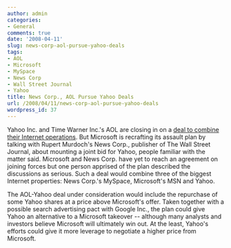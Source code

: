 ```yaml
---
author: admin
categories:
- General
comments: true
date: '2008-04-11'
slug: news-corp-aol-pursue-yahoo-deals
tags:
- AOL
- Microsoft
- MySpace
- News Corp
- Wall Street Journal
- Yahoo
title: News Corp., AOL Pursue Yahoo Deals
url: /2008/04/11/news-corp-aol-pursue-yahoo-deals
wordpress_id: 37
---
```



Yahoo Inc. and Time Warner Inc.'s AOL are closing in on a [deal to combine their Internet operations](http://online.wsj.com/article/SB120776803032602423.html). But Microsoft is recrafting its assault plan by talking with Rupert Murdoch's News Corp., publisher of The Wall Street Journal, about mounting a joint bid for Yahoo, people familiar with the matter said. Microsoft and News Corp. have yet to reach an agreement on joining forces but one person apprised of the plan described the discussions as serious. Such a deal would combine three of the biggest Internet properties: News Corp.'s MySpace, Microsoft's MSN and Yahoo.

The AOL-Yahoo deal under consideration would include the repurchase of some Yahoo shares at a price above Microsoft's offer. Taken together with a possible search advertising pact with Google Inc., the plan could give Yahoo an alternative to a Microsoft takeover -- although many analysts and investors believe Microsoft will ultimately win out. At the least, Yahoo's efforts could give it more leverage to negotiate a higher price from Microsoft.
